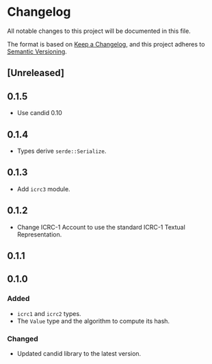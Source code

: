 # Changelog

All notable changes to this project will be documented in this file.

The format is based on [Keep a Changelog](https://keepachangelog.com/en/1.0.0/),
and this project adheres to [Semantic Versioning](https://semver.org/spec/v2.0.0.html).

## [Unreleased]

## 0.1.5

- Use candid 0.10

## 0.1.4

- Types derive `serde::Serialize`.

## 0.1.3

- Add `icrc3` module.

## 0.1.2

- Change ICRC-1 Account to use the standard ICRC-1 Textual Representation.

## 0.1.1

## 0.1.0

### Added

- `icrc1` and `icrc2` types.
- The `Value` type and the algorithm to compute its hash.

### Changed

- Updated candid library to the latest version.
